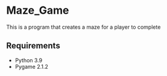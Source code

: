 # Maze_Game
This is a program that creates a maze for a player to complete

## Requirements
- Python 3.9
- Pygame 2.1.2
